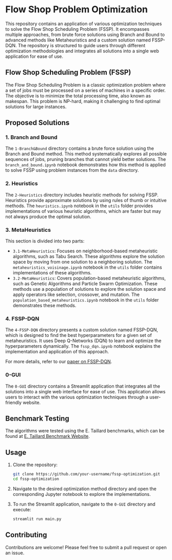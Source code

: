 # Flow Shop Problem Optimization

This repository contains an application of various optimization techniques to solve the Flow Shop Scheduling Problem (FSSP). It encompasses multiple approaches, from brute force solutions using Branch and Bound to advanced methods like Metaheuristics and a custom solution named FSSP-DQN. The repository is structured to guide users through different optimization methodologies and integrates all solutions into a single web application for ease of use.

## Flow Shop Scheduling Problem (FSSP)

The Flow Shop Scheduling Problem is a classic optimization problem where a set of jobs must be processed on a series of machines in a specific order. The objective is to minimize the total processing time, also known as makespan. This problem is NP-hard, making it challenging to find optimal solutions for large instances.

## Proposed Solutions

### 1. Branch and Bound

The `1-Branch&Bound` directory contains a brute force solution using the Branch and Bound method. This method systematically explores all possible sequences of jobs, pruning branches that cannot yield better solutions. The `branch_and_bound.ipynb` notebook demonstrates how this method is applied to solve FSSP using problem instances from the `data` directory.

### 2. Heuristics

The `2-Heuristics` directory includes heuristic methods for solving FSSP. Heuristics provide approximate solutions by using rules of thumb or intuitive methods. The `heuristics.ipynb` notebook in the `utils` folder provides implementations of various heuristic algorithms, which are faster but may not always produce the optimal solution.

### 3. MetaHeuristics

This section is divided into two parts:

-   `3.1-MetaHeuristics`: Focuses on neighborhood-based metaheuristic algorithms, such as Tabu Search. These algorithms explore the solution space by moving from one solution to a neighboring solution. The `metaheuristics_voisinage.ipynb` notebook in the `utils` folder contains implementations of these algorithms.
-   `3.2-MetaHeuristics`: Covers population-based metaheuristic algorithms, such as Genetic Algorithms and Particle Swarm Optimization. These methods use a population of solutions to explore the solution space and apply operators like selection, crossover, and mutation. The `population_based_metaheuristics.ipynb` notebook in the `utils` folder demonstrates these methods.

### 4. FSSP-DQN

The `4-FSSP-DQN` directory presents a custom solution named FSSP-DQN, which is designed to find the best hyperparameters for a given set of metaheuristics. It uses Deep Q-Networks (DQN) to learn and optimize the hyperparameters dynamically. The `fssp_dqn.ipynb` notebook explains the implementation and application of this approach.

For more details, refer to our [paper on FSSP-DQN](./github/Deep_Q_Networks_for_Hyperparameter_Tuning_in_Flow_Shop_Scheduling_Problem.pdf).

### 0-GUI

The `0-GUI` directory contains a Streamlit application that integrates all the solutions into a single web interface for ease of use. This application allows users to interact with the various optimization techniques through a user-friendly website.

## Benchmark Testing

The algorithms were tested using the E. Taillard benchmarks, which can be found at [E. Taillard Benchmark Website](http://mistic.heig-vd.ch/taillard/problemes.dir/ordonnancement.dir/ordonnancement.html).

## Usage

1. Clone the repository:
    ```bash
    git clone https://github.com/your-username/fssp-optimization.git
    cd fssp-optimization
    ```
2. Navigate to the desired optimization method directory and open the corresponding Jupyter notebook to explore the implementations.

3. To run the Streamlit application, navigate to the `0-GUI` directory and execute:
    ```bash
    streamlit run main.py
    ```

## Contributing

Contributions are welcome! Please feel free to submit a pull request or open an issue.
